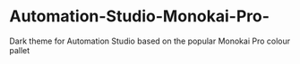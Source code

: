 # Automation-Studio-Monokai-Pro-
Dark theme for Automation Studio based on the popular Monokai Pro colour pallet

